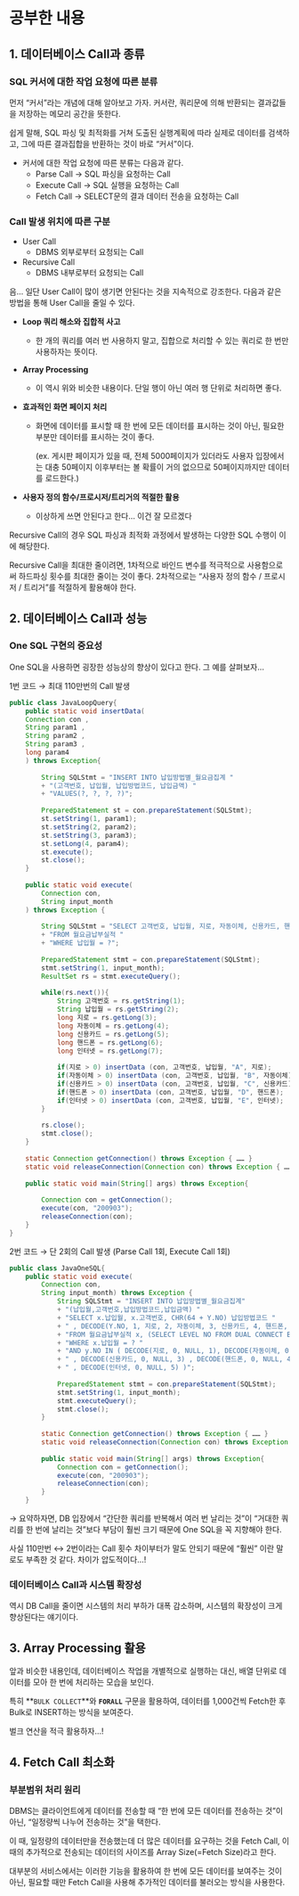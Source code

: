 # 공부한 내용

## 1. 데이터베이스 Call과 종류

### SQL 커서에 대한 작업 요청에 따른 분류

먼저 “커서”라는 개념에 대해 알아보고 가자. 커서란, 쿼리문에 의해 반환되는 결과값들을 저장하는 메모리 공간을 뜻한다.

쉽게 말해, SQL 파싱 및 최적화를 거쳐 도출된 실행계획에 따라 실제로 데이터를 검색하고, 그에 따른 결과집합을 반환하는 것이 바로 “커서”이다.

- 커서에 대한 작업 요청에 따른 분류는 다음과 같다.
  - Parse Call → SQL 파싱을 요청하는 Call
  - Execute Call → SQL 실행을 요청하는 Call
  - Fetch Call → SELECT문의 결과 데이터 전송을 요청하는 Call

### Call 발생 위치에 따른 구분

- User Call
  - DBMS 외부로부터 요청되는 Call
- Recursive Call
  - DBMS 내부로부터 요청되는 Call

음… 일단 User Call이 많이 생기면 안된다는 것을 지속적으로 강조한다. 다음과 같은 방법을 통해 User Call을 줄일 수 있다.

- **Loop 쿼리 해소와 집합적 사고**
  - 한 개의 쿼리를 여러 번 사용하지 말고, 집합으로 처리할 수 있는 쿼리로 한 번만 사용하자는 뜻이다.
- **Array Processing**
  - 이 역시 위와 비슷한 내용이다. 단일 행이 아닌 여러 행 단위로 처리하면 좋다.
- **효과적인 화면 페이지 처리**
  - 화면에 데이터를 표시할 때 한 번에 모든 데이터를 표시하는 것이 아닌, 필요한 부분만 데이터를 표시하는 것이 좋다.

    (ex. 게시판 페이지가 있을 때, 전체 5000페이지가 있더라도 사용자 입장에서는 대충 50페이지 이후부터는 볼 확률이 거의 없으므로 50페이지까지만 데이터를 로드한다.)

- **사용자 정의 함수/프로시저/트리거의 적절한 활용**
  - 이상하게 쓰면 안된다고 한다… 이건 잘 모르겠다

Recursive Call의 경우 SQL 파싱과 최적화 과정에서 발생하는 다양한 SQL 수행이 이에 해당한다.

Recursive Call을 최대한 줄이려면, 1차적으로 바인드 변수를 적극적으로 사용함으로써 하드파싱 횟수를 최대한 줄이는 것이 좋다. 2차적으로는 “사용자 정의 함수 / 프로시저 / 트리거”를 적절하게 활용해야 한다.

## 2. 데이터베이스 Call과 성능

### One SQL 구현의 중요성

One SQL을 사용하면 굉장한 성능상의 향상이 있다고 한다. 그 예를 살펴보자…

1번 코드 → 최대 110만번의 Call 발생

```java
public class JavaLoopQuery{ 
	public static void insertData(
	Connection con , 
	String param1 , 
	String param2 , 
	String param3 , 
	long param4
	) throws Exception{ 
	
		String SQLStmt = "INSERT INTO 납입방법별_월요금집계 " 
		+ "(고객번호, 납입월, 납입방법코드, 납입금액) " 
		+ "VALUES(?, ?, ?, ?)"; 
		
		PreparedStatement st = con.prepareStatement(SQLStmt); 
		st.setString(1, param1); 
		st.setString(2, param2); 
		st.setString(3, param3); 
		st.setLong(4, param4); 
		st.execute(); 
		st.close(); 
	} 
	
	public static void execute(
		Connection con, 
		String input_month
	) throws Exception { 
	
		String SQLStmt = "SELECT 고객번호, 납입월, 지로, 자동이체, 신용카드, 핸드폰, 인터넷 " 
		+ "FROM 월요금납부실적 " 
		+ "WHERE 납입월 = ?"; 
		
		PreparedStatement stmt = con.prepareStatement(SQLStmt); 
		stmt.setString(1, input_month); 
		ResultSet rs = stmt.executeQuery(); 
		
		while(rs.next()){ 
			String 고객번호 = rs.getString(1); 
			String 납입월 = rs.getString(2); 
			long 지로 = rs.getLong(3); 
			long 자동이체 = rs.getLong(4); 
			long 신용카드 = rs.getLong(5); 
			long 핸드폰 = rs.getLong(6); 
			long 인터넷 = rs.getLong(7); 
			
			if(지로 > 0) insertData (con, 고객번호, 납입월, "A", 지로); 
			if(자동이체 > 0) insertData (con, 고객번호, 납입월, "B", 자동이체); 
			if(신용카드 > 0) insertData (con, 고객번호, 납입월, "C", 신용카드); 
			if(핸드폰 > 0) insertData (con, 고객번호, 납입월, "D", 핸드폰); 
			if(인터넷 > 0) insertData (con, 고객번호, 납입월, "E", 인터넷); 
		} 
		
		rs.close(); 
		stmt.close(); 
	} 
	
	static Connection getConnection() throws Exception { …… } 
	static void releaseConnection(Connection con) throws Exception { …… } 
	
	public static void main(String[] args) throws Exception{ 
	
		Connection con = getConnection(); 
		execute(con, "200903"); 
		releaseConnection(con); 
	} 
}
```

2번 코드 → 단 2회의 Call 발생 (Parse Call 1회, Execute Call 1회)

```java
public class JavaOneSQL{ 
	public static void execute(
		Connection con, 
		String input_month) throws Exception { 
			String SQLStmt = "INSERT INTO 납입방법별_월요금집계" 
			+ "(납입월,고객번호,납입방법코드,납입금액) " 
			+ "SELECT x.납입월, x.고객번호, CHR(64 + Y.NO) 납입방법코드 " 
			+ " , DECODE(Y.NO, 1, 지로, 2, 자동이체, 3, 신용카드, 4, 핸드폰, 5, 인터넷) " 
			+ "FROM 월요금납부실적 x, (SELECT LEVEL NO FROM DUAL CONNECT BY LEVEL <= 5) y " 
			+ "WHERE x.납입월 = ? " 
			+ "AND y.NO IN ( DECODE(지로, 0, NULL, 1), DECODE(자동이체, 0, NULL, 2) " 
			+ " , DECODE(신용카드, 0, NULL, 3) , DECODE(핸드폰, 0, NULL, 4) " 
			+ " , DECODE(인터넷, 0, NULL, 5) )"; 
			
			PreparedStatement stmt = con.prepareStatement(SQLStmt); 
			stmt.setString(1, input_month); 
			stmt.executeQuery(); 
			stmt.close(); 
		} 
		
		static Connection getConnection() throws Exception { …… } 
		static void releaseConnection(Connection con) throws Exception { …… } 
		
		public static void main(String[] args) throws Exception{ 
			Connection con = getConnection(); 
			execute(con, "200903"); 
			releaseConnection(con); 
		} 
	}
```

→ 요약하자면, DB 입장에서 “간단한 쿼리를 반복해서 여러 번 날리는 것”이 “거대한 쿼리를 한 번에 날리는 것”보다 부담이 훨씬 크기 때문에 One SQL을 꼭 지향해야 한다.

사실 110만번 ↔ 2번이라는 Call 횟수 차이부터가 말도 안되기 때문에 “훨씬” 이란 말로도 부족한 것 같다. 차이가 압도적이다…!

### 데이터베이스 Call과 시스템 확장성

역시 DB Call을 줄이면 시스템의 처리 부하가 대폭 감소하며, 시스템의 확장성이 크게 향상된다는 얘기이다.

## 3. Array Processing 활용

앞과 비슷한 내용인데, 데이터베이스 작업을 개별적으로 실행하는 대신, 배열 단위로 데이터를 모아 한 번에 처리하는 모습을 보인다.

특히 **`BULK COLLECT`**와 **`FORALL`** 구문을 활용하여, 데이터를 1,000건씩 Fetch한 후 Bulk로 INSERT하는 방식을 보여준다.

벌크 연산을 적극 활용하자…!

## 4. Fetch Call 최소화

### 부분범위 처리 원리

DBMS는 클라이언트에게 데이터를 전송할 때 “한 번에 모든 데이터를 전송하는 것”이 아닌, “일정량씩 나누어 전송하는 것”을 택한다.

이 때, 일정량의 데이터만을 전송했는데 더 많은 데이터를 요구하는 것을 Fetch Call, 이 때의 추가적으로 전송되는 데이터의 사이즈를 Array Size(=Fetch Size)라고 한다.

대부분의 서비스에서는 이러한 기능을 활용하여 한 번에 모든 데이터를 보여주는 것이 아닌, 필요할 때만 Fetch Call을 사용해 추가적인 데이터를 불러오는 방식을 사용한다.











